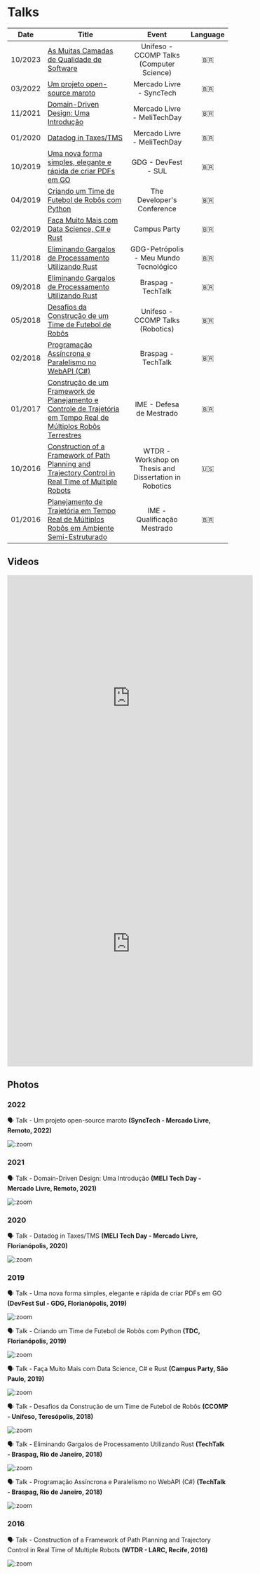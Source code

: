 # Talks

|  Date   | Title                                                                                                                                                                                                   |                         Event                          | Language |
|:-------:|---------------------------------------------------------------------------------------------------------------------------------------------------------------------------------------------------------|:------------------------------------------------------:|:--------:|
| 10/2023 | [As Muitas Camadas de Qualidade de Software](https://docs.google.com/presentation/d/1XQLQaD9T4eJtUGeAfvrCQexyZAfvgY_MR03xbKKZKk0/edit?usp=sharing)                                                      |        Unifeso - CCOMP Talks (Computer Science)        | :brazil: |
| 03/2022 | [Um projeto open-source maroto](https://github.com/johnfercher/resume/blob/main/assets/docs/talks/synctech-maroto.pdf)                                                                                  |                Mercado Livre - SyncTech                | :brazil: |
| 11/2021 | [Domain-Driven Design: Uma Introdução](https://github.com/johnfercher/resume/blob/main/assets/docs/talks/melitechday-ddd.pdf)                                                                           |              Mercado Livre - MeliTechDay               | :brazil: |
| 01/2020 | [Datadog in Taxes/TMS](https://github.com/johnfercher/resume/blob/main/assets/docs/talks/melitechday-datadog.pdf)                                                                                       |              Mercado Livre - MeliTechDay               | :brazil: |
| 10/2019 | [Uma nova forma simples, elegante e rápida de criar PDFs em GO](https://github.com/johnfercher/resume/blob/main/assets/docs/talks/devfest-sul.pdf)                                                      |                  GDG - DevFest - SUL                   | :brazil: |
| 04/2019 | [Criando um Time de Futebol de Robôs com Python](https://github.com/johnfercher/resume/blob/main/assets/docs/talks/tdc-python/robotics.pdf)                                                             |               The Developer's Conference               | :brazil: |
| 02/2019 | [Faça Muito Mais com Data Science, C# e Rust](https://github.com/johnfercher/cpbr12)                                                                                                                    |                      Campus Party                      | :brazil: |
| 11/2018 | [Eliminando Gargalos de Processamento Utilizando Rust](https://github.com/johnfercher/resume/blob/main/assets/docs/talks/gdg-rust.pdf)                                                                  |         GDG-Petrópolis - Meu Mundo Tecnológico         | :brazil: |
| 09/2018 | [Eliminando Gargalos de Processamento Utilizando Rust](https://github.com/johnfercher/resume/blob/main/assets/docs/talks/braspag-rust.pdf)                                                              |                   Braspag - TechTalk                   | :brazil: |
| 05/2018 | [Desafios da Construção de um Time de Futebol de Robôs](https://github.com/johnfercher/resume/blob/main/assets/docs/talks/ccomp.pdf)                                                                    |            Unifeso - CCOMP Talks (Robotics)            | :brazil: |
| 02/2018 | [Programação Assíncrona e Paralelismo no WebAPI (C#)](https://github.com/johnfercher/resume/blob/main/assets/docs/talks/braspag-async.pdf)                                                              |                   Braspag - TechTalk                   | :brazil: |
| 01/2017 | [Construção de um Framework de Planejamento e Controle de Trajetória em Tempo Real de Múltiplos Robôs Terrestres](https://github.com/johnfercher/resume/blob/main/assets/docs/talks/master-defense.pdf) |                IME - Defesa de Mestrado                | :brazil: |
| 10/2016 | [Construction of a Framework of Path Planning and Trajectory Control in Real Time of Multiple Robots](https://github.com/johnfercher/resume/blob/main/assets/docs/talks/wtdr.pdf)                       | WTDR - Workshop on Thesis and Dissertation in Robotics |   :us:   |
| 01/2016 | [Planejamento de Trajetória em Tempo Real de Múltiplos Robôs em Ambiente Semi-Estruturado](https://github.com/johnfercher/resume/blob/main/assets/docs/talks/master-qualification.pdf)                  |              IME - Qualificação Mestrado               | :brazil: |

## Videos

<iframe width="560" height="560" src="https://www.youtube.com/embed/JCF_ZaydGuo" title="YouTube video player" frameborder="0" allow="accelerometer; autoplay; clipboard-write; encrypted-media; gyroscope; picture-in-picture; web-share" allowfullscreen></iframe>

<iframe width="560" height="560" src="https://www.youtube.com/embed/Gbz3Rt7BRnk" title="YouTube video player" frameborder="0" allow="accelerometer; autoplay; clipboard-write; encrypted-media; gyroscope; picture-in-picture; web-share" allowfullscreen></iframe>

## Photos

### 2022
:speaking_head: Talk - Um projeto open-source maroto **(SyncTech - Mercado Livre, Remoto, 2022)**

![](assets/images/melisync.jpeg ':zoom')


### 2021
:speaking_head: Talk - Domain-Driven Design: Uma Introdução **(MELI Tech Day - Mercado Livre, Remoto, 2021)**

![](assets/images/melitechday.jpeg ':zoom')

### 2020

:speaking_head: Talk - Datadog in Taxes/TMS **(MELI Tech Day - Mercado Livre, Florianópolis, 2020)**

![](assets/images/melitechday2.jpeg ':zoom')

### 2019

:speaking_head: Talk - Uma nova forma simples, elegante e rápida de criar PDFs em GO **(DevFest Sul - GDG, Florianópolis, 2019)**

![](assets/images/devfest.jpg ':zoom')

>

:speaking_head: Talk - Criando um Time de Futebol de Robôs com Python **(TDC, Florianópolis, 2019)**

![](assets/images/tdc.jpg ':zoom')

>

:speaking_head: Talk - Faça Muito Mais com Data Science, C# e Rust **(Campus Party, São Paulo, 2019)**

![](assets/images/campusparty.jpg ':zoom')

:speaking_head: Talk - Desafios da Construção de um Time de Futebol de Robôs **(CCOMP - Unifeso, Teresópolis, 2018)**

![](assets/images/unifeso.png ':zoom')

>

:speaking_head: Talk - Eliminando Gargalos de Processamento Utilizando Rust **(TechTalk - Braspag, Rio de Janeiro, 2018)**

![](assets/images/braspag-rust.jpeg ':zoom')

>

:speaking_head: Talk - Programação Assíncrona e Paralelismo no WebAPI (C#) **(TechTalk - Braspag, Rio de Janeiro, 2018)**

![](assets/images/braspag-parallel.png ':zoom')

### 2016

:speaking_head: Talk - Construction of a Framework of Path Planning and Trajectory Control in Real Time of Multiple Robots **(WTDR - LARC, Recife, 2016)**

![](assets/images/wtdr.jpg ':zoom')